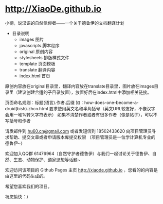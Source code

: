 http://XiaoDe.github.io
================

小德，说汉语的自然信仰者——一个关于德鲁伊的文档翻译计划

- 目录说明
    - images 图片
    - javascripts 脚本程序
    - original 原创内容
    - stylesheets 排版样式文件
    - template 页面模板
    - translate 翻译内容
    - index.html 首页
    
原创内容放在original目录里，翻译内容放在translate目录里，图片放在images目录里（建议创建合适的子目录放置），放置好后在index.html中添加相关链接。

页面命名规则：标题(语言).作者.后缀
    如：how-does-one-become-a-druid(bish).zhcn.html
    要求使用英文名和半角括号（英文URL较友好，不像汉字会用一堆%转义字符表示）
    如果不清楚作者或者有很多作者（像是帖子），可以不写括号和作者
    
请发邮件到 hu60.cn@gmail.com 或者发短信到 18502433620 向项目管理员寻求帮助、提交文章或者申请版本库提交权限
（项目管理员是一位学计算机专业的德鲁伊~）

欢迎加入QQ群 61476964（自然守护者德鲁伊）与我们一起讨论关于德鲁伊、自然、生态、动物保护、道家思想等话题~

欢迎访问该项目的 Github Pages 主页 http://xiaode.github.io ，您看的的内容是由这里的代码生成的。

希望您喜欢我们的项目。

祝您愉快：）
